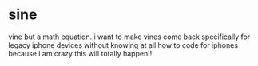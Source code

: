 # sine
vine but a math equation. 
i want to make vines come back specifically for legacy iphone devices without knowing at all how to code for iphones because i am crazy
this will totally happen!!!
